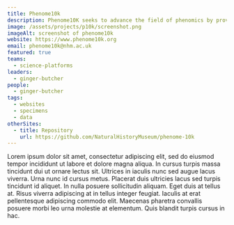 ```yaml
---
title: Phenome10k
description: Phenome10K seeks to advance the field of phenomics by providing free 3D image data to the academic and educational (non-commercial) community.
image: /assets/projects/p10k/screenshot.png
imageAlt: screenshot of phenome10k
website: https://www.phenome10k.org
email: phenome10k@nhm.ac.uk
featured: true
teams:
  - science-platforms
leaders:
  - ginger-butcher
people:
  - ginger-butcher
tags:
  - websites
  - specimens
  - data
otherSites:
  - title: Repository
    url: https://github.com/NaturalHistoryMuseum/phenome-10k
---
```


Lorem ipsum dolor sit amet, consectetur adipiscing elit, sed do eiusmod tempor incididunt ut labore et dolore magna aliqua. In cursus turpis massa tincidunt dui ut ornare lectus sit. Ultrices in iaculis nunc sed augue lacus viverra. Urna nunc id cursus metus. Placerat duis ultricies lacus sed turpis tincidunt id aliquet. In nulla posuere sollicitudin aliquam. Eget duis at tellus at. Risus viverra adipiscing at in tellus integer feugiat. Iaculis at erat pellentesque adipiscing commodo elit. Maecenas pharetra convallis posuere morbi leo urna molestie at elementum. Quis blandit turpis cursus in hac.
